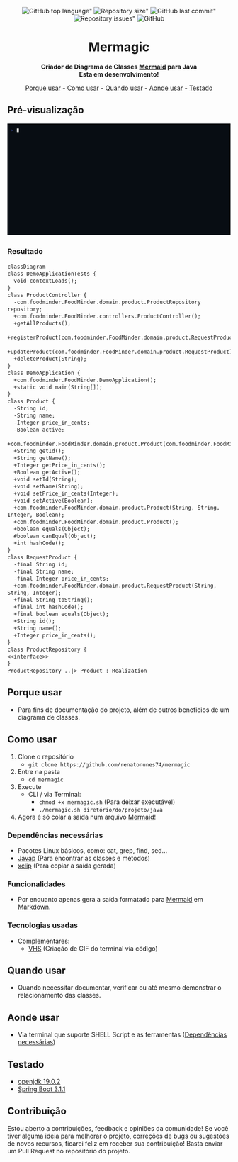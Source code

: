<div align="center">
	
![GitHub top language"](https://img.shields.io/github/languages/top/renatonunes74/mermagic.svg?style=for-the-badge)
![Repository size"](https://img.shields.io/github/repo-size/renatonunes74/mermagic.svg?style=for-the-badge)
![GitHub last commit"](https://img.shields.io/github/last-commit/renatonunes74/mermagic.svg?style=for-the-badge)
![Repository issues"](https://img.shields.io/github/issues/rockofox/firefox-minima.svg?style=for-the-badge)
![GitHub](https://img.shields.io/github/license/renatonunes74/mermagic?style=for-the-badge)
# Mermagic
**Criador de Diagrama de Classes [Mermaid](https://mermaid.js.org) para Java<br>Esta em desenvolvimento!**

[Porque usar](#porque-usar) -
[Como usar](#como-usar) -
[Quando usar](#quando-usar) -
[Aonde usar](#aonde-usar) -
[Testado](#testado)

</div>

## Pré-visualização
![](preview.gif)

### Resultado
```mermaid
classDiagram
class DemoApplicationTests {
  void contextLoads();
}
class ProductController {
  -com.foodminder.FoodMinder.domain.product.ProductRepository repository;
  +com.foodminder.FoodMinder.controllers.ProductController();
  +getAllProducts();
  +registerProduct(com.foodminder.FoodMinder.domain.product.RequestProduct);
  +updateProduct(com.foodminder.FoodMinder.domain.product.RequestProduct);
  +deleteProduct(String);
}
class DemoApplication {
  +com.foodminder.FoodMinder.DemoApplication();
  +static void main(String[]);
}
class Product {
  -String id;
  -String name;
  -Integer price_in_cents;
  -Boolean active;
  +com.foodminder.FoodMinder.domain.product.Product(com.foodminder.FoodMinder.domain.product.RequestProduct);
  +String getId();
  +String getName();
  +Integer getPrice_in_cents();
  +Boolean getActive();
  +void setId(String);
  +void setName(String);
  +void setPrice_in_cents(Integer);
  +void setActive(Boolean);
  +com.foodminder.FoodMinder.domain.product.Product(String, String, Integer, Boolean);
  +com.foodminder.FoodMinder.domain.product.Product();
  +boolean equals(Object);
  #boolean canEqual(Object);
  +int hashCode();
}
class RequestProduct {
  -final String id;
  -final String name;
  -final Integer price_in_cents;
  +com.foodminder.FoodMinder.domain.product.RequestProduct(String, String, Integer);
  +final String toString();
  +final int hashCode();
  +final boolean equals(Object);
  +String id();
  +String name();
  +Integer price_in_cents();
}
class ProductRepository {
<<interface>>
}
ProductRepository ..|> Product : Realization
```

## Porque usar
- Para fins de documentação do projeto, além de outros beneficios de um diagrama de classes.

## Como usar
1. Clone o repositório
    - `git clone https://github.com/renatonunes74/mermagic`
1. Entre na pasta
    - `cd mermagic`
1. Execute 
    - CLI / via Terminal:
        - `chmod +x mermagic.sh` (Para deixar executável)
        - `./mermagic.sh diretório/do/projeto/java`
1. Agora é só colar a saída num arquivo [Mermaid](https://mermaid.js.org)!

### Dependências necessárias
- Pacotes Linux básicos, como: cat, grep, find, sed...
- [Javap](https://docs.oracle.com/javase/8/docs/technotes/tools/windows/javap.html) (Para encontrar as classes e métodos)
- [xclip](https://github.com/astrand/xclip) (Para copiar a saída gerada)


### Funcionalidades
- Por enquanto apenas gera a saída formatado para [Mermaid](https://mermaid.js.org) em [Markdown](https://daringfireball.net/projects/markdown/).

### Tecnologias usadas
- Complementares:
     - [VHS](https://github.com/charmbracelet/vhs) (Criação de GIF do terminal via código)

## Quando usar
- Quando necessitar documentar, verificar ou até mesmo demonstrar o relacionamento das classes.

## Aonde usar
- Via terminal que suporte SHELL Script e as ferramentas ([Dependências necessárias](#dependências-necessárias))

## Testado
- [openjdk 19.0.2](https://openjdk.org/)
- [Spring Boot 3.1.1](https://spring.io/projects/spring-boot)

## Contribuição
Estou aberto a contribuições, feedback e opiniões da comunidade! Se você tiver alguma ideia para melhorar o projeto, correções de bugs ou sugestões de novos recursos, ficarei feliz em receber sua contribuição! Basta enviar um Pull Request no repositório do projeto.
